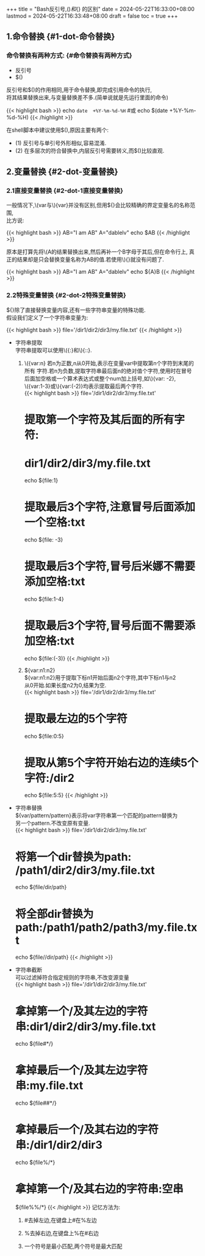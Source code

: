 +++
title = "Bash反引号,$()和${} 的区别"
date = 2024-05-22T16:33:00+08:00
lastmod = 2024-05-22T16:33:48+08:00
draft = false
toc = true
+++

## 1.命令替换 {#1-dot-命令替换}


### 命令替换有两种方式: {#命令替换有两种方式}

-   反引号 <br/>
-   $() <br/>

反引号和$()的作用相同,用于命令替换,即完成引用命令的执行, <br/>
将其结果替换出来,与变量替换差不多.(简单说就是先运行里面的命令) <br/>

{{< highlight bash >}}
echo `date  +%Y-%m-%d-%H`
#或
echo $(date +%Y-%m-%d-%H)
{{< /highlight >}}

在shell脚本中建议使用$(),原因主要有两个: <br/>

-   (1) 反引号与单引号外形相似,容易混淆. <br/>
-   (2) 在多层次的符合替换中,内层反引号需要转义,而$()比较直观. <br/>


## 2.变量替换 {#2-dot-变量替换}


### 2.1直接变量替换 {#2-dot-1直接变量替换}

一般情况下,\\(var与\\){var}并没有区别,但用${}会比较精确的界定变量名的名称范围, <br/>
比方说: <br/>

{{< highlight bash >}}
AB="I am AB"
A="dablelv"
echo $AB
{{< /highlight >}}

原本是打算先将\\(A的结果替换出来,然后再补一个B字母于其后,但在命令行上,
真正的结果却是只会替换变量名称为AB的值.若使用\\){}就没有问题了. <br/>

{{< highlight bash >}}
AB="I am AB"
A="dablelv"
echo ${A}B
{{< /highlight >}}


### 2.2特殊变量替换 {#2-dot-2特殊变量替换}

${}除了直接替换变量内容,还有一些字符串变量的特殊功能. <br/>
假设我们定义了一个字符串变量为: <br/>

{{< highlight bash >}}
file='/dir1/dir2/dir3/my.file.txt'
{{< /highlight >}}

-   字符串提取 <br/>
    字符串提取可以使用\\({:}和\\){::}. <br/>
    1.  \\({var:n}
                  若n为正数,n从0开始,表示在变量var中提取第n个字符到末尾的所有
                  字符.若n为负数,提取字符串最后面n的绝对值个字符,使用时在冒号
                  后面加空格或一个算术表达式或整个num加上括号,如\\){var: -2}, <br/>
        \\({var:1-3}或\\){var:(-2)}均表示提取最后两个字符. <br/>
        {{< highlight bash >}}
        file='/dir1/dir2/dir3/my.file.txt'
        # 提取第一个字符及其后面的所有字符:
        # dir1/dir2/dir3/my.file.txt
        echo ${file:1}
        # 提取最后3个字符,注意冒号后面添加一个空格:txt
        echo ${file: -3}
        # 提取最后3个字符,冒号后米娜不需要添加空格:txt
        echo ${file:1-4}
        # 提取最后3个字符,冒号后面不需要添加空格:txt
        echo ${file:(-3)}
        {{< /highlight >}}
    
    2.  ${var:n1:n2} <br/>
        ${var:n1:n2}用于提取下标n1开始后面n2个字符,其中下标n1与n2 <br/>
        从0开始.如果长度n2为0,结果为空. <br/>
        {{< highlight bash >}}
        file='/dir1/dir2/dir3/my.file.txt'
        # 提取最左边的5个字符
        echo ${file:0:5}
        # 提取从第5个字符开始右边的连续5个字符:/dir2
        echo ${file:5:5}
        {{< /highlight >}}

-   字符串替换 <br/>
    ${var/pattern/pattern}表示将var字符串第一个匹配的pattern替换为 <br/>
    另一个pattern.不改变原有变量. <br/>
    {{< highlight bash >}}
    file='/dir1/dir2/dir3/my.file.txt'
    # 将第一个dir替换为path: /path1/dir2/dir3/my.file.txt
    echo ${file/dir/path}
    # 将全部dir替换为path:/path1/path2/path3/my.file.txt
    echo ${file//dir/path}
    {{< /highlight >}}

-   字符串截断 <br/>
    可以过滤掉符合指定规则的字符串,不改变源变量 <br/>
    {{< highlight bash >}}
    file='/dir1/dir2/dir3/my.file.txt'
    # 拿掉第一个/及其左边的字符串:dir1/dir2/dir3/my.file.txt
    echo ${file#*/}
    # 拿掉最后一个/及其左边字符串:my.file.txt
    echo ${file##*/}
    # 拿掉最后一个/及其右边的字符串:/dir1/dir2/dir3
    echo ${file%/*}
    # 拿掉第一个/及其右边的字符串:空串
    ${file%%/*}
    {{< /highlight >}}
    记忆方法为: <br/>
    
    1.  \#去掉左边,在键盘上#在%左边 <br/>
    
    2.  %去掉右边,在键盘上%在#右边 <br/>
    
    3.  一个符号是最小匹配,两个符号是最大匹配 <br/>

